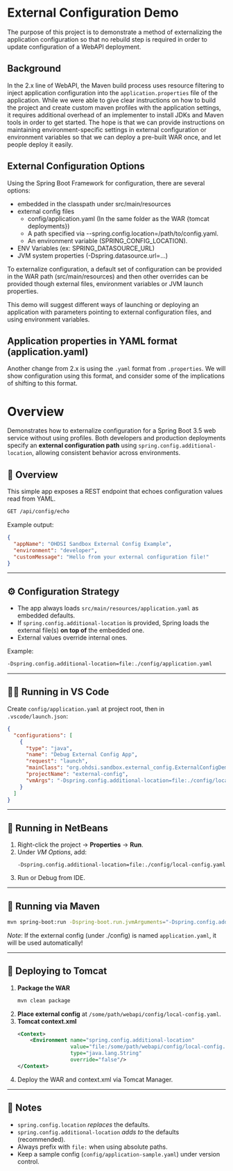 # External Configuration Demo

The purpose of this project is to demonstrate a method of externalizing the application configuration so that no rebuild step is required in order to update configuration of a WebAPI deployment.

## Background

In the 2.x line of WebAPI, the Maven build process uses resource filtering to inject application configuration into the `application.properties` file of the application.   While we were able to give clear instructions on how to build the project and create custom maven profiles with the application settings, it requires additional overhead of an implementer to install JDKs and Maven tools in order to get started.   The hope is that we can provide instructions on maintaining environment-specific settings in external configuration or environment variables so that we can deploy a pre-built WAR once, and let people deploy it easily.

##  External Configuration Options

Using the Spring Boot Framework for configuration, there are several options:

- embedded in the classpath under src/main/resources
- external config files
  - config/application.yaml (In the same folder as the WAR {tomcat deployments})
  - A path specified via --spring.config.location=/path/to/config.yaml.
  - An environment variable (SPRING_CONFIG_LOCATION).  
- ENV Variables (ex: SPRING_DATASOURCE_URL)
- JVM system properties (-Dspring.datasource.url=...)

To externalize configuration, a default set of configuration can be provided in the WAR path (src/main/resources) and then other overrides can be provided though external files, environment variables or JVM launch properties.

This demo will suggest different ways of launching or deploying an application with parameters pointing to external configuration files, and using environment variables.

## Application properties in YAML format (application.yaml)

Another change from 2.x is using the `.yaml` format from `.properties`.  We will show configuration using this format, and consider some of the implications of shifting to this format.

# Overview 

Demonstrates how to externalize configuration for a Spring Boot 3.5 web service without using profiles.
Both developers and production deployments specify an **external configuration path** using
`spring.config.additional-location`, allowing consistent behavior across environments.

## 📘 Overview

This simple app exposes a REST endpoint that echoes configuration values read from YAML.

```bash
GET /api/config/echo
```

Example output:
```json
{
  "appName": "OHDSI Sandbox External Config Example",
  "environment": "developer",
  "customMessage": "Hello from your external configuration file!"
}
```

---

## ⚙️ Configuration Strategy

- The app always loads `src/main/resources/application.yaml` as embedded defaults.
- If `spring.config.additional-location` is provided, Spring loads the external file(s) **on top of** the embedded one.
- External values override internal ones.

Example:
```bash
-Dspring.config.additional-location=file:./config/application.yaml
```

---

## 🧑‍💻 Running in VS Code

Create `config/application.yaml` at project root, then in `.vscode/launch.json`:

```json
{
  "configurations": [
    {
      "type": "java",
      "name": "Debug External Config App",
      "request": "launch",
      "mainClass": "org.ohdsi.sandbox.external_config.ExternalConfigDemoApp",
      "projectName": "external-config",
      "vmArgs": "-Dspring.config.additional-location=file:./config/local-config.yaml"
    }  
  ]
}
```

---

## 🧩 Running in NetBeans

1. Right-click the project → **Properties** → **Run**.
2. Under *VM Options*, add:
   ```
   -Dspring.config.additional-location=file:./config/local-config.yaml
   ```
3. Run or Debug from IDE.

---

## 🚀 Running via Maven

```bash
mvn spring-boot:run -Dspring-boot.run.jvmArguments="-Dspring.config.additional-location=file:./config/local-config.yaml"
```

*_Note_*: If the external config (under ./config) is named `application.yaml`, it will be used automatically!

---

## 🧱 Deploying to Tomcat

1. **Package the WAR**
   ```bash
   mvn clean package
   ```
2. **Place external config** at `/some/path/webapi/config/local-config.yaml`.
3. **Tomcat context.xml**
   ```xml
   <Context>
       <Environment name="spring.config.additional-location"
                    value="file:/some/path/webapi/config/local-config.yaml"
                    type="java.lang.String"
                    override="false"/>
   </Context>
   ```
4. Deploy the WAR and context.xml via Tomcat Manager.

---

## 🧠 Notes

- `spring.config.location` *replaces* the defaults.
- `spring.config.additional-location` *adds to* the defaults (recommended).
- Always prefix with `file:` when using absolute paths.
- Keep a sample config (`config/application-sample.yaml`) under version control.











